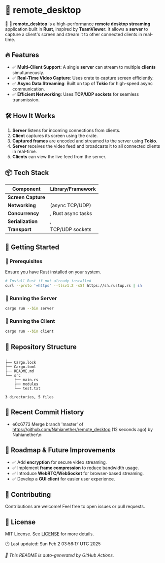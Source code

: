 # 📌 remote_desktop
🚀 🎥 **remote_desktop** is a high-performance **remote desktop streaming** application built in **Rust**, inspired by **TeamViewer**. It allows a **server** to capture a client's screen and stream it to other connected clients in real-time.

## 🔥 Features
- ✅ **Multi-Client Support**: A single **server** can stream to multiple **clients** simultaneously.
- ✅ **Real-Time Video Capture**: Uses  crate to capture screen efficiently.
- ✅ **Async Data Streaming**: Built on top of **Tokio** for high-speed async communication.
- ✅ **Efficient Networking**: Uses **TCP/UDP sockets** for seamless transmission.

## 🛠 How It Works
1. **Server** listens for incoming connections from clients.
2. **Client** captures its screen using the  crate.
3. **Captured frames** are encoded and streamed to the server using **Tokio**.
4. **Server** receives the video feed and broadcasts it to all connected clients in real-time.
5. **Clients** can view the live feed from the server.

## 📦 Tech Stack
| Component           | Library/Framework |
|--------------------|-----------------|
| **Screen Capture** |          |
| **Networking**    |  (async TCP/UDP) |
| **Concurrency**   | , Rust async tasks |
| **Serialization** | ,   |
| **Transport**     | TCP/UDP sockets |

## 🚀 Getting Started
### **🔧 Prerequisites**
Ensure you have Rust installed on your system.
```sh
# Install Rust if not already installed
curl --proto '=https' --tlsv1.2 -sSf https://sh.rustup.rs | sh
```

### **🔹 Running the Server**
```sh
cargo run --bin server
```

### **🔹 Running the Client**
```sh
cargo run --bin client
```

## 📂 Repository Structure
```
.
├── Cargo.lock
├── Cargo.toml
├── README.md
└── src
    ├── main.rs
    ├── modules
    └── test.txt

3 directories, 5 files
```

## 📜 Recent Commit History
- e6c6773 Merge branch 'master' of https://github.com/Nahianether/remote_desktop (12 seconds ago) by Nahianether\n

## 🎯 Roadmap & Future Improvements
- ✅ Add **encryption** for secure video streaming.
- ✅ Implement **frame compression** to reduce bandwidth usage.
- ✅ Introduce **WebRTC/WebSocket** for browser-based streaming.
- ✅ Develop a **GUI client** for easier user experience.

## 🤝 Contributing
Contributions are welcome! Feel free to open issues or pull requests.

## 📜 License
MIT License. See [LICENSE](LICENSE) for more details.

🕒 Last updated: Sun Feb  2 03:56:17 UTC 2025

_🚀 This README is auto-generated by GitHub Actions._
